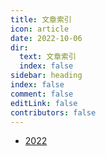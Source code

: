 ```yaml
---
title: 文章索引
icon: article
date: 2022-10-06
dir:
  text: 文章索引
  index: false
sidebar: heading
index: false
comment: false
editLink: false
contributors: false
---
```


- [2022](2022/)